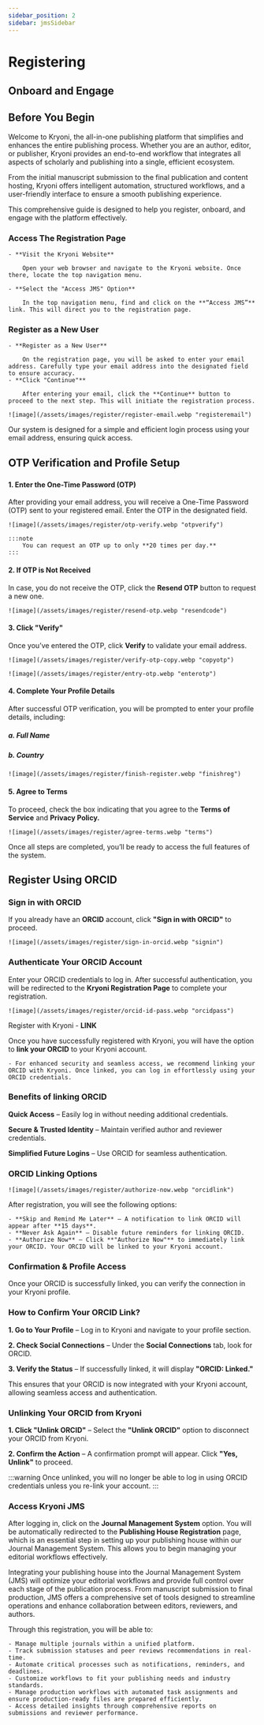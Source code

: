 ```yaml
---
sidebar_position: 2
sidebar: jmsSidebar
---
```


# Registering

## Onboard and Engage

## Before You Begin

Welcome to Kryoni, the all-in-one publishing platform that simplifies and enhances the entire publishing process. Whether you are an author, editor, or publisher, Kryoni provides an end-to-end workflow that integrates all aspects of scholarly and publishing into a single, efficient ecosystem.

From the initial manuscript submission to the final publication and content hosting, Kryoni offers intelligent automation, structured workflows, and a user-friendly interface to ensure a smooth publishing experience.

This comprehensive guide is designed to help you register, onboard, and engage with the platform effectively.

### Access The Registration Page

    - **Visit the Kryoni Website**
        
        Open your web browser and navigate to the Kryoni website. Once there, locate the top navigation menu.

    - **Select the "Access JMS" Option**

        In the top navigation menu, find and click on the **“Access JMS”** link. This will direct you to the registration page.

### Register as a New User

    - **Register as a New User**

        On the registration page, you will be asked to enter your email address. Carefully type your email address into the designated field to ensure accuracy.
    - **Click "Continue"**

        After entering your email, click the **Continue** button to proceed to the next step. This will initiate the registration process.

    ![image](/assets/images/register/register-email.webp "registeremail")

Our system is designed for a simple and efficient login process using your email address, ensuring quick access.

## OTP Verification and Profile Setup

###

#### 1. Enter the One-Time Password (OTP)

After providing your email address, you will receive a  One-Time Password (OTP) sent to your registered email. Enter the OTP in the designated field.

    ![image](/assets/images/register/otp-verify.webp "otpverify")

    :::note
        You can request an OTP up to only **20 times per day.**
    :::

#### 2. If OTP is Not Received

In case, you do not receive the OTP, click the **Resend OTP** button to request a new one.

    ![image](/assets/images/register/resend-otp.webp "resendcode")

#### 3. Click "Verify"

Once you’ve entered the OTP, click **Verify** to validate your email address.

    ![image](/assets/images/register/verify-otp-copy.webp "copyotp")

    ![image](/assets/images/register/entry-otp.webp "enterotp")

#### 4. Complete Your Profile Details

After successful OTP verification, you will be prompted to enter your profile details, including:

##### a. Full Name

##### b. Country

    ![image](/assets/images/register/finish-register.webp "finishreg")

#### 5. Agree to Terms

To proceed, check the box indicating that you agree to the **Terms of Service** and **Privacy Policy.**

    ![image](/assets/images/register/agree-terms.webp "terms")

Once all steps are completed, you’ll be ready to access the full features of the system.

## Register Using ORCID

### Sign in with ORCID

If you already have an **ORCID** account, click **"Sign in with ORCID"** to proceed.

    ![image](/assets/images/register/sign-in-orcid.webp "signin")

### Authenticate Your ORCID Account

Enter your ORCID credentials to log in. After successful authentication, you will be redirected to the **Kryoni Registration Page** to complete your registration.

    ![image](/assets/images/register/orcid-id-pass.webp "orcidpass")

Register with Kryoni - **LINK**

Once you have successfully registered with Kryoni, you will have the option to **link your ORCID** to your Kryoni account.

    - For enhanced security and seamless access, we recommend linking your ORCID with Kryoni. Once linked, you can log in effortlessly using your ORCID credentials.

### Benefits of linking ORCID

  **Quick Access** – Easily log in without needing additional credentials.

  **Secure & Trusted Identity** – Maintain verified author and reviewer credentials.

  **Simplified Future Logins** – Use ORCID for seamless authentication.

### ORCID Linking Options

    ![image](/assets/images/register/authorize-now.webp "orcidlink")

After registration, you will see the following options:

    - **Skip and Remind Me Later** – A notification to link ORCID will appear after **15 days**.
    - **Never Ask Again** – Disable future reminders for linking ORCID.
    - **Authorize Now** – Click **"Authorize Now"** to immediately link your ORCID. Your ORCID will be linked to your Kryoni account.

### Confirmation & Profile Access

Once your ORCID is successfully linked, you can verify the connection in your Kryoni profile.

### How to Confirm Your ORCID Link?

**1. Go to Your Profile** – Log in to Kryoni and navigate to your profile section.

**2. Check Social Connections** – Under the **Social Connections** tab, look for ORCID.

**3. Verify the Status** – If successfully linked, it will display **"ORCID: Linked."**

This ensures that your ORCID is now integrated with your Kryoni account, allowing seamless access and authentication.

### Unlinking Your ORCID from Kryoni

**1. Click "Unlink ORCID"** – Select the **"Unlink ORCID"** option to disconnect your ORCID from Kryoni.

**2. Confirm the Action** – A confirmation prompt will appear. Click **"Yes, Unlink"** to proceed.

:::warning
Once unlinked, you will no longer be able to log in using ORCID credentials unless you re-link your account.
:::

### Access Kryoni JMS

After logging in, click on the **Journal Management System** option. You will be automatically redirected to the **Publishing House Registration** page, which is an essential step in setting up your publishing house within our Journal Management System. This allows you to begin managing your editorial workflows effectively.

Integrating your publishing house into the Journal Management System (JMS) will optimize your editorial workflows and provide full control over each stage of the publication process. From manuscript submission to final production, JMS offers a comprehensive set of tools designed to streamline operations and enhance collaboration between editors, reviewers, and authors.

Through this registration, you will be able to:

    - Manage multiple journals within a unified platform.
    - Track submission statuses and peer reviews recommendations in real-time.
    - Automate critical processes such as notifications, reminders, and deadlines.
    - Customize workflows to fit your publishing needs and industry standards.
    - Manage production workflows with automated task assignments and ensure production-ready files are prepared efficiently.
    - Access detailed insights through comprehensive reports on submissions and reviewer performance.
